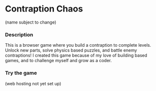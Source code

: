 # Contraption Chaos 
(name subject to change)
### Description
This is a browser game where you build a contraption to complete levels.  Unlock new parts, solve physics based puzzles, and battle enemy contraptions!  I created this game because of my love of building based games, and to challenge myself and grow as a coder.  
### Try the game
(web hosting not yet set up)
